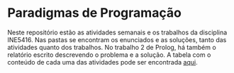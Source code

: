# Paradigmas de Programação

Neste repositório estão as atividades semanais e os trabalhos da disciplina INE5416. Nas pastas se encontram os enunciados e as soluções, tanto das atividades quanto dos trabalhos. No trabalho 2 de Prolog, há também o relatório escrito descrevendo o problema e a solução. A tabela com o conteúdo de cada uma das atividades pode ser encontrada [aqui](https://github.com/kundlatsch/UFSC/tree/master/INE5416/Atividades).
